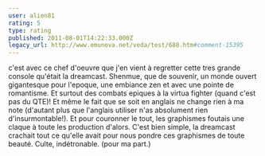 ```yaml
---
user: alien81
rating: 5
type: rating
published: 2011-08-01T14:22:33.000Z
legacy_url: http://www.emunova.net/veda/test/688.htm#comment-15395
---
```

c'est avec ce chef d'oeuvre que j'en vient à regretter cette tres grande console qu'était la dreamcast. Shenmue, que de souvenir, un monde ouvert gigantesque pour l'epoque, une embiance zen et avec une pointe de romantisme. Et surtout des combats epiques à la virtua fighter (quand c'est pas du QTE)! Et même le fait que se soit en anglais ne change rien à ma note (d'autant plus que l'anglais utiliser n'as absolument rien d'insurmontable!). Et pour couronner le tout, les graphismes foutais une claque à toute les production d'alors. C'est bien simple, la dreamcast crachait tout ce qu'elle avait pour nous pondre ces graphismes de toute beauté. Culte, indétronable. (pour ma part.)